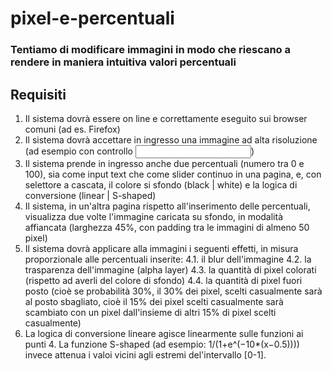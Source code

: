 ﻿# pixel-e-percentuali
### Tentiamo di modificare immagini in modo che riescano a rendere in maniera intuitiva valori percentuali

## Requisiti

1. Il sistema dovrà essere on line e correttamente eseguito sui browser comuni (ad es. Firefox)
2. Il sistema dovrà accettare in ingresso una immagine ad alta risoluzione (ad esempio con controllo <input>)
3. Il sistema prende in ingresso anche due percentuali (numero tra 0 e 100), sia come input text che come slider continuo in una pagina, e, con selettore a cascata, il colore si sfondo (black | white) e la logica di conversione (linear | S-shaped)
4. Il sistema, in un'altra pagina rispetto all'inserimento delle percentuali, visualizza due volte l'immagine caricata su sfondo, in modalità affiancata (larghezza 45%, con padding tra le immagini di almeno 50 pixel)
4. Il sistema dovrà applicare alla immagini i seguenti effetti, in misura proporzionale alle percentuali inserite:
  4.1. il blur dell'immagine
  4.2. la trasparenza dell'immagine (alpha layer)
  4.3. la quantità di pixel colorati (rispetto ad averli del colore di sfondo)
  4.4. la quantità di pixel fuori posto (cioè se probabilità 30%, il 30% dei pixel, scelti casualmente sarà al posto sbagliato, cioè il 15% dei pixel scelti casualmente sarà scambiato con un pixel dall'insieme di altri 15% di pixel scelti casualmente)
5. La logica di conversione lineare agisce linearmente sulle funzioni ai punti 4. 
La funzione S-shaped (ad esempio: 1/(1+e^(−10*(x−0.5)))) invece attenua i valoi vicini agli estremi del'intervallo [0-1].
